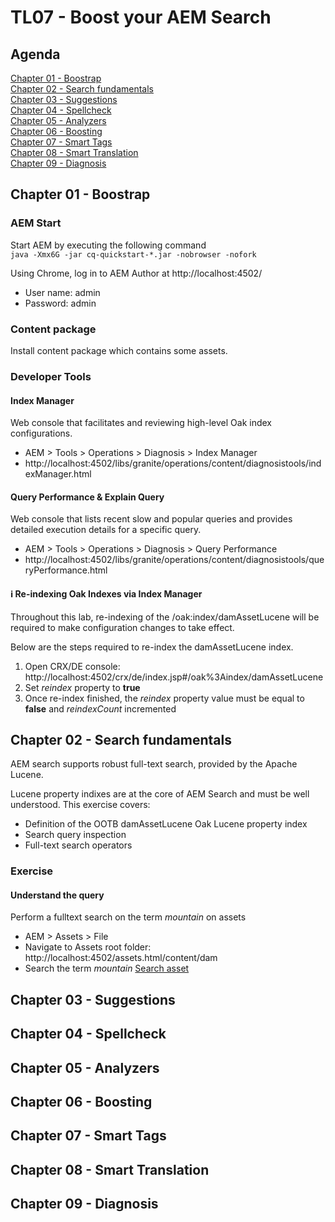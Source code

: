 # TL07 - Boost your AEM Search

## Agenda
[Chapter 01 - Boostrap](#chapter-01---bootstrap)  
[Chapter 02 - Search fundamentals](#chapter-02---search-fundamentals)  
[Chapter 03 - Suggestions](#chapter-03---suggestions)  
[Chapter 04 - Spellcheck](#chapter-04---spellcheck)  
[Chapter 05 - Analyzers](#chapter-05---analyzers)  
[Chapter 06 - Boosting](#chapter-06---boosting)  
[Chapter 07 - Smart Tags](#chapter-07---smart-tags)  
[Chapter 08 - Smart Translation](#chapter-08---smart-translation)  
[Chapter 09 - Diagnosis](#chapter-09---diagnosis)  

## Chapter 01 - Boostrap

### AEM Start
Start AEM by executing the following command  
```java -Xmx6G -jar cq-quickstart-*.jar -nobrowser -nofork```

Using Chrome, log in to AEM Author at http://localhost:4502/
* User name: admin
* Password: admin

### Content package
Install content package which contains some assets.

### Developer Tools
#### Index Manager
Web console that facilitates and reviewing high-level Oak index configurations.

* AEM > Tools > Operations > Diagnosis > Index Manager
* http://localhost:4502/libs/granite/operations/content/diagnosistools/indexManager.html

#### Query Performance & Explain Query
Web console that lists recent slow and popular queries and provides detailed execution details for a specific query.

*	AEM > Tools > Operations > Diagnosis > Query Performance
*	http://localhost:4502/libs/granite/operations/content/diagnosistools/queryPerformance.html

#### :information_source: Re-indexing Oak Indexes via Index Manager
Throughout this lab, re-indexing of the /oak:index/damAssetLucene will be required to make configuration changes to take effect.  

Below are the steps required to re-index the damAssetLucene index.
1. Open CRX/DE console: http://localhost:4502/crx/de/index.jsp#/oak%3Aindex/damAssetLucene
2. Set *reindex* property to **true**
3. Once re-index finished, the *reindex* property value must be equal to **false** and *reindexCount* incremented

## Chapter 02 - Search fundamentals
AEM search supports robust full-text search, provided by the Apache Lucene. 

Lucene property indixes are at the core of AEM Search and must be well understood. This exercise covers:

*	Definition of the OOTB damAssetLucene Oak Lucene property index
*	Search query inspection
*	Full-text search operators

### Exercise
#### Understand the query

Perform a fulltext search on the term *mountain* on assets
* AEM > Assets > File
* Navigate to Assets root folder: http://localhost:4502/assets.html/content/dam
* Search the term *mountain*
[Search asset](images/search-asset.png)


## Chapter 03 - Suggestions
## Chapter 04 - Spellcheck
## Chapter 05 - Analyzers
## Chapter 06 - Boosting
## Chapter 07 - Smart Tags
## Chapter 08 - Smart Translation
## Chapter 09 - Diagnosis
